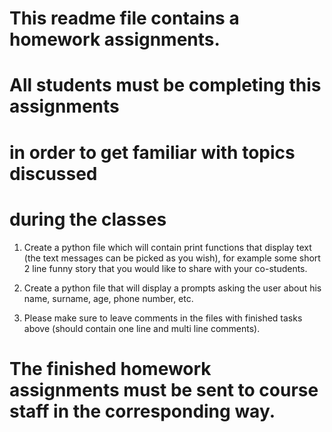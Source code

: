 # This readme file contains a homework assignments.
# All students must be completing this assignments
# in order to get familiar with topics discussed
# during the classes

1. Create a python file which will contain print functions that display text (the text messages can be picked as you wish), for example some short 
	2 line funny story that you would like to share with your co-students.

2. Create a python file that will display a prompts asking the user about his name, surname, age, phone number, etc.

3. Please make sure to leave comments in the files with finished tasks above (should contain one line and multi line comments).

# The finished homework assignments must be sent to course staff in the corresponding way.  
